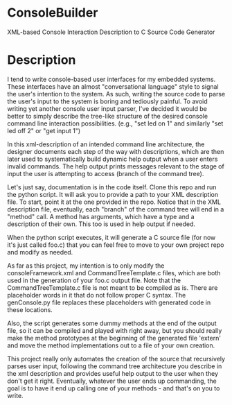 # ConsoleBuilder
XML-based Console Interaction Description to C Source Code Generator

# Description
I tend to write console-based user interfaces for my embedded systems. 
These interfaces have an almost "conversational language" style to signal the user's intention to the system.
As such, writing the source code to parse the user's input to the system is boring and tediously painful. To avoid
writing yet another console user input parser, I've decided it would be better to simply describe the tree-like structure
of the desired console command line interaction possibilities. (e.g., "set led on 1" and similarly "set led off 2" or "get input 1")

In this xml-description of an intended command line architecture, the designer documents each step of the way with descriptions,
which are then later used to systematically build dynamic help output when a user enters invalid commands. The help output prints
messages relevant to the stage of input the user is attempting to access (branch of the command tree).

Let's just say, documentation is in the code itself. Clone this repo and run the python script. It will ask you to provide a path to your
XML description file. To start, point it at the one provided in the repo. Notice that in the XML description file, eventually, each "branch"
of the command tree will end in a "method" call. A method has arguments, which have a type and a description of their own. This too is used in
help output if needed.

When the python script executes, it will generate a C source file (for now it's just called foo.c) that you can feel free to move to your own
project repo and modify as needed.

As far as this project, my intention is to only modify the consoleFramework.xml and CommandTreeTemplate.c files, which are both used in the generation
of your foo.c output file. Note that the CommandTreeTemplate.c file is not meant to be compiled as is. There are placeholder words in it that do not
follow proper C syntax. The genConsole.py file replaces these placeholders with generated code in these locations.

Also, the script generates some dummy methods at the end of the output file, so it can be compiled and played with right away, but you should really make
the method prototypes at the beginning of the generated file 'extern' and move the method implementations out to a file of your own creation. 

This project really only automates the creation of the source that recursively parses user input, following the command tree architecture you describe in
the xml description and provides useful help output to the user when they don't get it right. Eventually, whatever the user ends up commanding, the goal is
to have it end up calling one of your methods - and that's on you to write.
